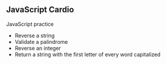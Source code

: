 ## JavaScript Cardio

JavaScript practice
* Reverse a string
* Validate a palindrome
* Reverse an integer
* Return a string with the first letter of every word capitalized
